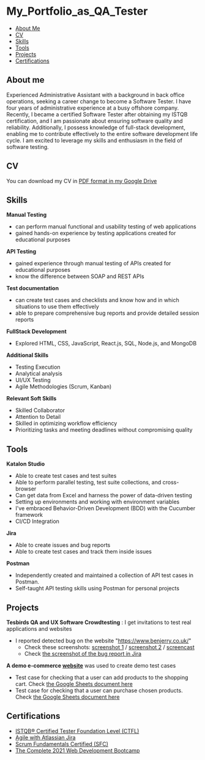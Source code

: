 # My_Portfolio_as_QA_Tester
* [About Me](#about_me)
* [CV](#cv)
* [Skills](#skills)
* [Tools](#tools)
* [Projects](#projects)
* [Certifications](#certifications)

## About me

Experienced Administrative Assistant with a background in back office operations, seeking a career change to become a Software Tester. I have four years of administrative experience at a busy offshore company. Recently, I became a certified Software Tester after obtaining my ISTQB certification, and I am passionate about ensuring software quality and reliability. Additionally, I possess knowledge of full-stack development, enabling me to contribute effectively to the entire software development life cycle. I am excited to leverage my skills and enthusiasm in the field of software testing.

## CV

You can download my CV in [PDF format in my Google Drive](https://drive.google.com/file/d/1RLRHkiJLO6tx1KLQE6IvnuWZxSoDbQku/view?usp=sharing)

## Skills
__Manual Testing__
* can perform manual functional and usability testing of web applications
* gained hands-on experience by testing applications created for educational purposes

__API Testing__
* gained experience through manual testing of APIs created for educational purposes
* know the difference between SOAP and REST APIs

__Test documentation__
* can create test cases and checklists and know how and in which situations to use them effectively
* able to prepare comprehensive bug reports and provide detailed session reports

__FullStack Development__
* Explored HTML, CSS, JavaScript, React.js, SQL, Node.js, and MongoDB

__Additional Skills__
* Testing Execution
* Analytical analysis 
* UI/UX Testing
* Agile Methodologies (Scrum, Kanban)

__Relevant Soft Skills__
* Skilled Collaborator
* Attention to Detail
* Skilled in optimizing workflow efficiency
* Prioritizing tasks and meeting deadlines without compromising quality

## Tools
__Katalon Studio__
* Able to  create test cases and test suites
* Able to perform parallel testing, test suite collections, and cross-browser
* Can get data from Excel and harness the power of data-driven testing
* Setting up environments and working with environment variables
* I've embraced Behavior-Driven Development (BDD) with the Cucumber framework
* CI/CD Integration

__Jira__
* Able to create issues and bug reports
* Able to create test cases and track them inside issues

__Postman__
* Independently created and maintained a collection of API test cases in Postman.
* Self-taught API testing skills using Postman for personal projects

## Projects

__Tesbirds QA and UX Software Crowdtesting__ : I get invitations to test real applications and websites 
* I reported detected bug on the website "https://www.benjerry.co.uk/"
  - Check these screenshots: [screenshot 1](https://drive.google.com/file/d/1xowSk-PzCQWaAMFYGEwCSPOLR8lCYryz/view?usp=sharing) / [screenshot 2](https://drive.google.com/file/d/18FLud9PjHkxQ-P9kxzK3nxbXBCaMsxtp/view?usp=sharing) / [screencast](https://drive.google.com/file/d/1TjTJozxZ_Gl5ArQwN90BI51dMdoxfR7B/view?usp=sharing)
  - Check [the screenshot of the bug report in Jira](https://drive.google.com/file/d/1aN-IGsGLuax0FL_W47SktuVMe2q21RT_/view?usp=sharing)

__A demo e-commerce [website](https://tutorialsninja.com/demo/index.php?route=common/home)__ was used to create demo test cases
* Test case for checking that a user can add products to the shopping cart. Check [the Google Sheets document here](https://docs.google.com/spreadsheets/d/1YYGRt2OJSfouBePEHq1x15M59z3xNIja_AQE5SazgMU/edit?usp=sharing)
* Test case for checking that a user can purchase chosen products. Check [the Google Sheets document here](https://docs.google.com/spreadsheets/d/1gknul2kfJHJAjmZ33zx5-AZ6M5Rj4bwx811XUXgjAzc/edit?usp=sharing)

## Certifications
* [ISTQB® Certified Tester Foundation Level (CTFL)](https://credly.com/badges/f262c09c-2217-45c7-ad17-30536d077356)
* [Agile with Atlassian Jira](https://www.coursera.org/account/accomplishments/certificate/THGMNYB45RGT)
* [Scrum Fundamentals Certified (SFC)](https://www.scrumstudy.com/certification/verify?type=SFC&number=995822)
* [The Complete 2021 Web Development Bootcamp](https://www.udemy.com/certificate/UC-4218df2f-97be-4002-9581-e15fce8cb7e4/)
